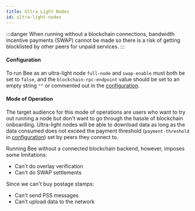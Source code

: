 ```yaml
---
title: Ultra Light Nodes
id: ultra-light-nodes
---
```


:::danger
When running without a blockchain connections, bandwidth incentive payments (SWAP) cannot be made so there is a risk of getting blocklisted by other peers for unpaid services.
:::

#### Configuration

To run Bee as an ultra-light node `full-node` and `swap-enable` must both be set to `false`, and the `blockchain-rpc-endpoint` value should be set to an empty string `""` or commented out in the [configuration](/docs/bee/working-with-bee/configuration).

#### Mode of Operation

The target audience for this mode of operations are users who want to try out running a node but don't
want to go through the hassle of blockchain onboarding. Ultra-light nodes will be able to download data as long as the data consumed does not exceed the payment threshold (`payment-threshold` in [configuration](/docs/bee/working-with-bee/configuration)) set by peers they connect to.

Running Bee without a connected blockchain backend, however, imposes some limitations:

- Can't do overlay verification
- Can't do SWAP settlements

Since we can't buy postage stamps:

- Can't send PSS messages
- Can't upload data to the network

